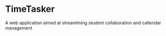 # TimeTasker
A web application aimed at streamlining student collaboration and callendar management
